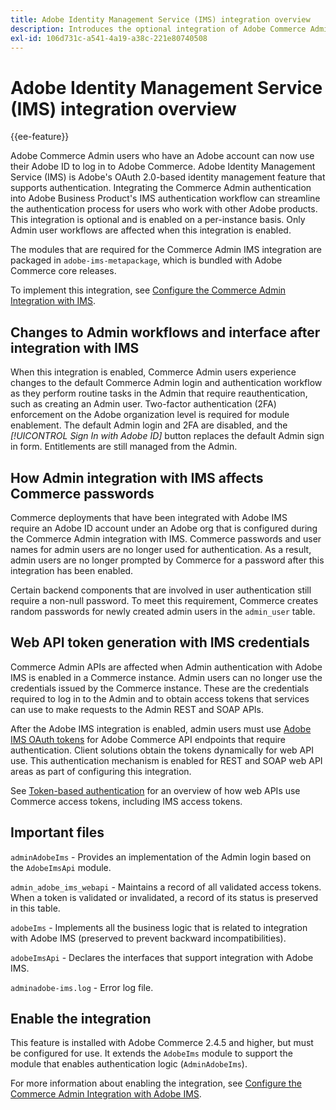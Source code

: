 ```yaml
---
title: Adobe Identity Management Service (IMS) integration overview
description: Introduces the optional integration of Adobe Commerce Admin login with Adobe IMS
exl-id: 106d731c-a541-4a19-a38c-221e80740508
---
```

# Adobe Identity Management Service (IMS) integration overview

{{ee-feature}}

Adobe Commerce Admin users who have an Adobe account can now use their Adobe ID to log in to Adobe Commerce. Adobe Identity Management Service (IMS) is Adobe's OAuth 2.0-based identity management feature that supports authentication. Integrating the Commerce Admin authentication into Adobe Business Product's IMS authentication workflow can streamline the authentication process for users who work with other Adobe products. This integration is optional and is enabled on a per-instance basis. Only Admin user workflows are affected when this integration is enabled. 

The modules that are required for the Commerce Admin IMS integration are packaged in  `adobe-ims-metapackage`, which is bundled with Adobe Commerce core releases. 

To implement this integration, see [Configure the Commerce Admin Integration with IMS](./adobe-ims-config.md).

## Changes to Admin workflows and interface after integration with IMS

When this integration is enabled, Commerce Admin users experience changes to the default Commerce Admin login and authentication workflow as they perform routine tasks in the Admin that require reauthentication, such as creating an Admin user. Two-factor authentication (2FA) enforcement on the Adobe organization level is required for module enablement. The default Admin login and 2FA are disabled, and the _[!UICONTROL Sign In with Adobe ID]_ button replaces the default Admin sign in form. Entitlements are still managed from the Admin.

## How Admin integration with IMS affects Commerce passwords

Commerce deployments that have been integrated with Adobe IMS require an Adobe ID account under an Adobe org that is configured during the Commerce Admin integration with IMS. Commerce passwords and user names for admin users are no longer used for authentication. As a result, admin users are no longer prompted by Commerce for a password after this integration has been enabled.

Certain backend components that are involved in user authentication still require a non-null password. To meet this requirement, Commerce creates random passwords for newly created admin users in the `admin_user` table.


## Web API token generation with IMS credentials

Commerce Admin APIs are affected when Admin authentication with Adobe IMS is enabled in a Commerce instance. Admin users can no longer use the credentials issued by the Commerce instance. These are the credentials required to log in to the Admin and to obtain access tokens that services can use to make requests to the Admin REST and SOAP APIs. 

After the Adobe IMS integration is enabled, admin users must use [Adobe IMS OAuth tokens](https://developer.adobe.com/developer-console/docs/guides/authentication/OAuthIntegration/) for Adobe Commerce API endpoints that require authentication. Client solutions obtain the tokens dynamically for web API use. This authentication mechanism is enabled for REST and SOAP web API areas as part of configuring this integration.

See [Token-based authentication](https://developer.adobe.com/commerce/webapi/get-started/authentication/gs-authentication-token/) for an overview of how web APIs use Commerce access tokens, including IMS access tokens.

## Important files

`adminAdobeIms` - Provides an implementation of the Admin login based on the `AdobeImsApi` module.

`admin_adobe_ims_webapi` -  Maintains a record of all validated access tokens. When a token is validated or invalidated, a record of its status is preserved in this table.

`adobeIms` - Implements all the business logic that is related to integration with Adobe IMS (preserved to prevent backward incompatibilities).

`adobeImsApi` - Declares the interfaces that support integration with Adobe IMS.

`adminadobe-ims.log` - Error log file.

## Enable the integration

This feature is installed with Adobe Commerce 2.4.5 and higher, but must be configured for use. It extends the `AdobeIms` module to support the module that enables authentication logic (`AdminAdobeIms`).

For more information about enabling the integration, see [Configure the Commerce Admin Integration with Adobe IMS](./adobe-ims-config.md).
